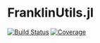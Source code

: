 # FranklinUtils.jl

[![Build Status](https://travis-ci.com/tlienart/FranklinUtils.jl.svg?branch=master)](https://travis-ci.com/tlienart/FranklinUtils.jl)
[![Coverage](https://codecov.io/gh/tlienart/FranklinUtils.jl/branch/master/graph/badge.svg)](https://codecov.io/gh/tlienart/FranklinUtils.jl)


